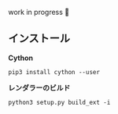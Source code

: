work in progress :construction:

## インストール

**Cython**

```
pip3 install cython --user
```

**レンダラーのビルド**

```
python3 setup.py build_ext -i
```